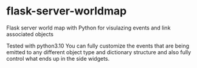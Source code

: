 # flask-server-worldmap
Flask server world map with Python for visulazing events and link associated objects

Tested with python3.10
You can fully customize the events that are being emitted to any different object type and dictionary structure and also fully control what ends up in the side widgets.

